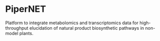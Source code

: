 # PiperNET
Platform to integrate metabolomics and transcriptomics data for high-throughput elucidation of natural product biosynthetic pathways in non-model plants.
